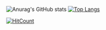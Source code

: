 
![Anurag's GitHub stats](https://github-readme-stats.vercel.app/api?username=Orion-News&show_icons=true&theme=onedark)
[![Top Langs](https://github-readme-stats.vercel.app/api/top-langs/?username=Orion-News&langs_count=6)](https://github.com/Orion-News/github-readme-stats)

[![HitCount](http://hits.dwyl.com/Orion-News/Orion-News.svg)](http://hits.dwyl.com/Orion-News/Orion-News)

